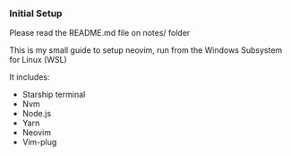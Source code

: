 ### Initial Setup

Please read the README.md file on notes/ folder

This is my small guide to setup neovim, run from the Windows Subsystem for Linux (WSL)

It includes:
- Starship terminal
- Nvm
- Node.js
- Yarn
- Neovim
- Vim-plug

